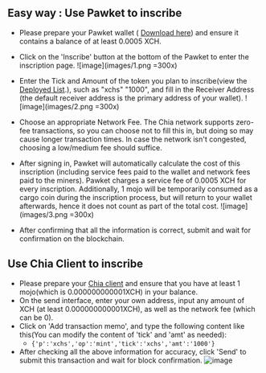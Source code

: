 ## Easy way : Use Pawket to inscribe

- Please prepare your Pawket wallet ( [Download here](https://info.pawket.app/download/)) and ensure it contains a balance of at least 0.0005 XCH.
- Click on the 'Inscribe' button at the bottom of the Pawket to enter the inscription page.
  ![image](images/1.png =300x)

- Enter the Tick and Amount of the token you plan to inscribe(view the [Deployed List](https://unimojo.io/#/xchs).), such as "xchs" "1000", and fill in the Receiver Address (the default receiver address is the primary address of your wallet).
  ![image](images/2.png =300x)

- Choose an appropriate Network Fee. The Chia network supports zero-fee transactions, so you can choose not to fill this in, but doing so may cause longer transaction times. In case the network isn't congested, choosing a low/medium fee should suffice.

- After signing in, Pawket will automatically calculate the cost of this inscription (including service fees paid to the wallet and network fees paid to the miners). Pawket charges a service fee of 0.0005 XCH for every inscription. Additionally, 1 mojo will be temporarily consumed as a cargo coin during the inscription process, but will return to your wallet afterwards, hence it does not count as part of the total cost.
  ![image](images/3.png =300x)

- After confirming that all the information is correct, submit and wait for confirmation on the blockchain.

## Use Chia Client to inscribe

- Please prepare your [Chia client](https://www.chia.net/downloads/) and ensure that you have at least 1 mojo(which is 0.000000000001XCH) in your balance.
- On the send interface, enter your own address, input any amount of XCH (at least 0.000000000001XCH), as well as the network fee (which can be 0).
- Click on 'Add transaction memo', and type the following content like this(You can modify the content of 'tick' and 'amt' as needed):
  - `{'p':'xchs','op':'mint','tick':'xchs','amt':'1000'}`
- After checking all the above information for accuracy, click 'Send' to submit this transaction and wait for block confirmation.
  ![image](images/4.png)
